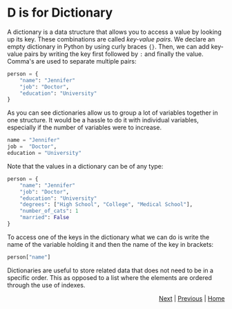 # D is for Dictionary

A dictionary is a data structure that allows you to access a value by looking up its key. These combinations are called _key-value pairs_. We declare an empty dictionary in Python by using curly braces `{}`. Then, we can add key-value pairs by writing the key first followed by `:` and finally the value. Comma's are used to separate multiple pairs:
```python
person = {
    "name": "Jennifer"
    "job": "Doctor",
    "education": "University" 
}
```
As you can see dictionaries allow us to group a lot of variables together in one structure. It would be a hassle to do it with individual variables, especially if the number of variables were to increase.
```python
name = "Jennifer"
job =  "Doctor",
education = "University"
```

Note that the values in a dictionary can be of any type:
```python
person = {
    "name": "Jennifer"
    "job": "Doctor",
    "education": "University"
    "degrees": ["High School", "College", "Medical School"],
    "number_of_cats": 1
    "married": False
}
```

To access one of the keys in the dictionary what we can do is write the name of the variable holding it and then the name of the key in brackets:
```python
person["name"]
```

Dictionaries are useful to store related data that does not need to be in a specific order. This as opposed to a list where the elements are ordered through the use of indexes.

<div style="text-align: right">
<a href="tuple.html">Next</a> | 
<a href="list-2.html">Previous</a> | 
<a href="../index.html">Home</a>
</div>